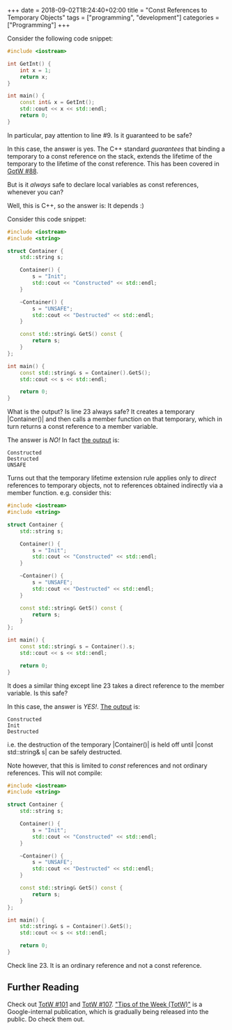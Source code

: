 +++ 
date = 2018-09-02T18:24:40+02:00
title = "Const References to Temporary Objects"
tags = ["programming", "development"]
categories = ["Programming"]
+++

Consider the following code snippet:

```cpp
#include <iostream>

int GetInt() {
    int x = 1;
    return x;
}

int main() {
    const int& x = GetInt();
    std::cout << x << std::endl;
    return 0;
}
```

In particular, pay attention to line #9. Is it guaranteed to be safe?

In this case, the answer is yes. The C++ standard *guarantees* that binding a
temporary to a const reference on the stack, extends the lifetime of the
temporary to the lifetime of the const reference. This has been covered in
[GotW #88](https://herbsutter.com/2008/01/01/gotw-88-a-candidate-for-the-most-important-const/).

But is it *always* safe to declare local variables as const references, whenever
you can?

Well, this is C++, so the answer is: It depends :)

Consider this code snippet:

```cpp
#include <iostream>
#include <string>

struct Container {
    std::string s;

    Container() {
        s = "Init";
        std::cout << "Constructed" << std::endl;
    }

    ~Container() {
        s = "UNSAFE";
        std::cout << "Destructed" << std::endl;
    }

    const std::string& GetS() const {
        return s;
    }
};

int main() {
    const std::string& s = Container().GetS();
    std::cout << s << std::endl;

    return 0;
}
```

What is the output? Is line 23 always safe? It creates a temporary |Container()|
and then calls a member function on that temporary, which in turn returns a
const reference to a member variable.

The answer is *NO!* In fact [the output](https://ideone.com/Tqg6xv) is:

```
Constructed
Destructed
UNSAFE
```

Turns out that the temporary lifetime extension rule applies only to *direct*
references to temporary objects, not to references obtained indirectly via a
member function. e.g. consider this:

```cpp
#include <iostream>
#include <string>

struct Container {
    std::string s;

    Container() {
        s = "Init";
        std::cout << "Constructed" << std::endl;
    }

    ~Container() {
        s = "UNSAFE";
        std::cout << "Destructed" << std::endl;
    }

    const std::string& GetS() const {
        return s;
    }
};

int main() {
    const std::string& s = Container().s;
    std::cout << s << std::endl;

    return 0;
}
```

It does a similar thing except line 23 takes a direct reference to the member
variable. Is this safe?

In this case, the answer is *YES!*. [The output](https://ideone.com/2XfAE9) is:

```
Constructed
Init
Destructed
```

i.e. the destruction of the temporary |Container()| is held off until
|const std::string& s| can be safely destructed.

Note however, that this is limited to *const* references and not ordinary
references. This will not compile:

```cpp
#include <iostream>
#include <string>

struct Container {
    std::string s;

    Container() {
        s = "Init";
        std::cout << "Constructed" << std::endl;
    }

    ~Container() {
        s = "UNSAFE";
        std::cout << "Destructed" << std::endl;
    }

    const std::string& GetS() const {
        return s;
    }
};

int main() {
    std::string& s = Container().GetS();
    std::cout << s << std::endl;

    return 0;
}
```

Check line 23. It is an ordinary reference and not a const reference.

## Further Reading

Check out [TotW #101](https://abseil.io/tips/101) and
[TotW #107](https://abseil.io/tips/107).
["Tips of the Week (TotW)"](https://abseil.io/tips/) is a Google-internal
publication, which is gradually being released into the public. Do check them
out.
